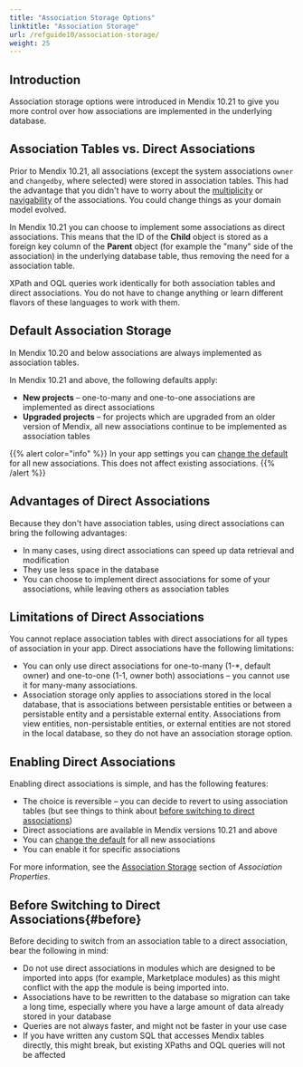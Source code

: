 ```yaml
---
title: "Association Storage Options"
linktitle: "Association Storage"
url: /refguide10/association-storage/
weight: 25
---
```


## Introduction

Association storage options were introduced in Mendix 10.21 to give you more control over how associations are implemented in the underlying database.

## Association Tables vs. Direct Associations

<!--- Everything except simple associations is in tables – what do you mean "except simple associations?" --->

Prior to Mendix 10.21, all associations (except the system associations `owner` and `changedby`, where selected) were stored in association tables. This had the advantage that you didn't have to worry about the [multiplicity](/refguide10/association-properties/#multiplicity) or [navigability](/refguide10/association-properties/#navigability) of the associations. You could change things as your domain model evolved.

In Mendix 10.21 you can choose to implement some associations as direct associations. This means that the ID of the **Child** object is stored as a foreign key column of the **Parent** object (for example the "many" side of the association) in the underlying database table, thus removing the need for a association table.

XPath and OQL queries work identically for both association tables and direct associations. You do not have to change anything or learn different flavors of these languages to work with them.

## Default Association Storage

In Mendix 10.20 and below associations are always implemented as association tables.

In Mendix 10.21 and above, the following defaults apply:

* **New projects** – one-to-many and one-to-one associations are implemented as direct associations
* **Upgraded projects** – for projects which are upgraded from an older version of Mendix, all new associations continue to be implemented as association tables

{{% alert color="info" %}}
In your app settings you can [change the default](/refguide10/app-settings/#miscellaneous) for all new associations. This does not affect existing associations.
{{% /alert %}}

## Advantages of Direct Associations

Because they don't have association tables, using direct associations can bring the following advantages:

* In many cases, using direct associations can speed up data retrieval and modification
* They use less space in the database
* You can choose to implement direct associations for some of your associations, while leaving others as association tables

## Limitations of Direct Associations

You cannot replace association tables with direct associations for all types of association in your app. Direct associations have the following limitations: 

* You can only use direct associations for one-to-many (1-*, default owner) and one-to-one (1-1, owner both) associations – you cannot use it for many-many associations.
* Association storage only applies to associations stored in the local database, that is associations between persistable entities or between a persistable entity and a persistable external entity. Associations from view entities, non-persistable entities, or external entities are not stored in the local database, so they do not have an association storage option.

## Enabling Direct Associations

Enabling direct associations is simple, and has the following features:

* The choice is reversible – you can decide to revert to using association tables (but see things to think about [before switching to direct associations](#before))
* Direct associations are available in Mendix versions 10.21 and above
* You can [change the default](/refguide10/app-settings/#miscellaneous) for all new associations
* You can enable it for specific associations

For more information, see the [Association Storage](/refguide10/association-properties/#storage) section of *Association Properties*.

## Before Switching to Direct Associations{#before}

Before deciding to switch from an association table to a direct association, bear the following in mind:

* Do not use direct associations in modules which are designed to be imported into apps (for example, Marketplace modules) as this might conflict with the app the module is being imported into.
* Associations have to be rewritten to the database so migration can take a long time, especially where you have a large amount of data already stored in your database 
* Queries are not always faster, and might not be faster in your use case
* If you have written any custom SQL that accesses Mendix tables directly, this might break, but existing XPaths and OQL queries will not be affected
